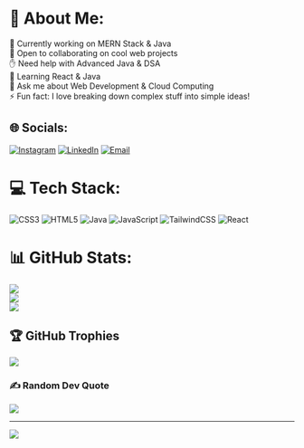 # 💫 About Me:
🎯 Currently working on MERN Stack & Java<br>
🤝 Open to collaborating on cool web projects<br>
✋ Need help with Advanced Java & DSA<br>
🌱 Learning React & Java<br>
💬 Ask me about Web Development & Cloud Computing<br>
⚡ Fun fact: I love breaking down complex stuff into simple ideas!

## 🌐 Socials:
[![Instagram](https://img.shields.io/badge/Instagram-%23E4405F.svg?logo=Instagram&logoColor=white)](https://www.instagram.com/xo._jerry_.off) 
[![LinkedIn](https://img.shields.io/badge/LinkedIn-%230077B5.svg?logo=linkedin&logoColor=white)](https://www.linkedin.com/in/sathishs07/) 
[![Email](https://img.shields.io/badge/Email-D14836?logo=gmail&logoColor=white)](mailto:sathishms1589@gmail.com) 

# 💻 Tech Stack:
![CSS3](https://img.shields.io/badge/css3-%231572B6.svg?style=for-the-badge&logo=css3&logoColor=white) 
![HTML5](https://img.shields.io/badge/html5-%23E34F26.svg?style=for-the-badge&logo=html5&logoColor=white) 
![Java](https://img.shields.io/badge/java-%23ED8B00.svg?style=for-the-badge&logo=openjdk&logoColor=white) 
![JavaScript](https://img.shields.io/badge/javascript-%23323330.svg?style=for-the-badge&logo=javascript&logoColor=%23F7DF1E) 
![TailwindCSS](https://img.shields.io/badge/tailwindcss-%2338B2AC.svg?style=for-the-badge&logo=tailwind-css&logoColor=white) 
![React](https://img.shields.io/badge/react-%2320232a.svg?style=for-the-badge&logo=react&logoColor=%2361DAFB)

# 📊 GitHub Stats:
![](https://github-readme-stats.vercel.app/api?username=sathishs07&theme=transparent&hide_border=false&include_all_commits=true&count_private=true)<br/>
![](https://github-readme-streak-stats.herokuapp.com/?user=sathishs07&theme=transparent&hide_border=false)<br/>
![](https://github-readme-stats.vercel.app/api/top-langs/?username=sathishs07&theme=transparent&hide_border=false&include_all_commits=true&count_private=true&layout=compact)

## 🏆 GitHub Trophies
![](https://github-profile-trophy.vercel.app/?username=sathishs07&theme=radical&no-frame=false&no-bg=true&margin-w=4)

### ✍️ Random Dev Quote
![](https://quotes-github-readme.vercel.app/api?type=horizontal&theme=radical)

---
[![](https://visitcount.itsvg.in/api?id=sathishs07&icon=0&color=0)](https://visitcount.itsvg.in)
